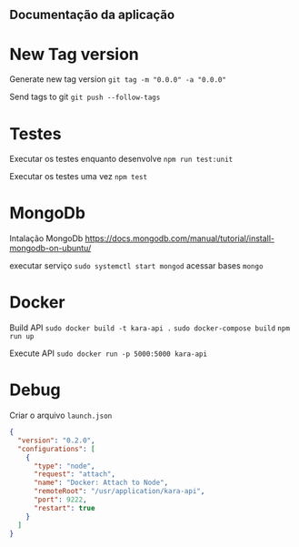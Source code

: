## Documentação da aplicação

# New Tag version

Generate new tag version
`git tag -m "0.0.0" -a "0.0.0"`

Send tags to git
`git push --follow-tags`

# Testes

Executar os testes enquanto desenvolve
`npm run test:unit`

Executar os testes uma vez
`npm test`

# MongoDb

Intalação MongoDb
https://docs.mongodb.com/manual/tutorial/install-mongodb-on-ubuntu/

executar serviço `sudo systemctl start mongod`
acessar bases `mongo`

# Docker

Build API
`sudo docker build -t kara-api .`
`sudo docker-compose build`
`npm run up`

Execute API
`sudo docker run -p 5000:5000 kara-api`

# Debug

Criar o arquivo `launch.json`

```json
{
  "version": "0.2.0",
  "configurations": [
    {
      "type": "node",
      "request": "attach",
      "name": "Docker: Attach to Node",
      "remoteRoot": "/usr/application/kara-api",
      "port": 9222,
      "restart": true
    }
  ]
}
```
